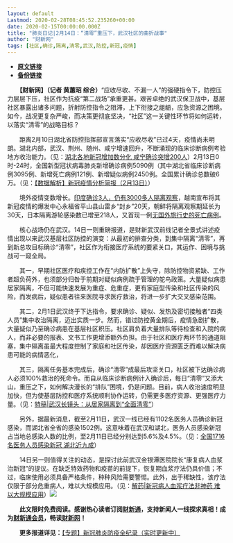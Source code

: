 ```yaml
---
layout: default
Lastmod: 2020-02-28T08:45:52.235260+00:00
date: 2020-02-15T00:00:00.000Z
title: "肺炎日记|2月14日：“清零”重压下，武汉社区的曲折战事"
author: "财新网"
tags: [社区,确诊,隔离,清零,武汉,防控,新冠,疫情]
---
```


* [**原文链接**](http://www.caixin.com/2020-02-15/101515685.html)
* [**备份链接**](http://archive.is/TPBkx)


　　**【财新网】（记者 黄蕙昭 综合）**“应收尽收、不漏一人”的强硬指令下，防控压力层层下压，社区作为抗疫“第二战场”承重更甚。艰苦卓绝的武汉保卫战中，基层社区暴露出诸多问题，折射防控指令之阻滞，上下衔接之龃龉，应急资源之困境。如今，战况更复杂严峻，而决策更彻底坚决，“社区”这一关键性环节将如何运转，以落实“清零”的战略目标？

　　距离2月10日湖北省防控指挥部宣言落实“应收尽收”已过4天，疫情尚未明朗。湖北内部，武汉、荆州、随州、咸宁增速回升，不断涌现的临床诊断病例考验地方收治能力。（见：[湖北各地新冠增加数分化 咸宁确诊突增200人](http://china.caixin.com/2020-02-14/101515417.html)）2月13日0时-24时，全国新型冠状病毒肺炎新增确诊病例5090例（其中湖北省临床诊断病例3095例、新增死亡病例121例、新增疑似病例2450例。全国累计确诊总数破6万。（见：[【数据解析】新冠疫情分析简报（2月13日）](http://database.caixin.com/2020-02-14/101515342.html)）

　　境外疫情变数增长。[印度确诊3人，仍有3000多人隔离观察](http://international.caixin.com/2020-02-14/101515430.html)，越南宣布将其新冠疫情的爆发中心永福省平山县山雷乡“封乡”20天，朝鲜将隔离观察期延长为30天，日本隔离游轮感染数已增至218人，又首现一例[无国外旅行史的死亡病例](http://international.caixin.com/2020-02-13/101515085.html)。

　　核心战场仍在武汉。14日一则重磅报道，是财新武汉前线记者全景式讲述疫情出现以来武汉基层社区防控的演变：从最初的排查分类，到集中隔离“清零”，再到新总攻目标确诊“清零”，社区作为衔接医疗系统的要紧关口，其运作、困境与挑战可一窥全局。

　　其一，早期社区医疗和疾控工作在“内防扩散”上失守，除防控物资紧缺、工作者超负荷外，也须部分归咎于前期对疑似病例疏于管理的鸵鸟政策。大量疑似病患居家隔离，不但可能快速发展为重症、危重症，更有家庭型传染和社区传染的风险，而发病后，疑似患者往来医院寻求医疗救治，将进一步扩大交叉感染范围。

　　其二，2月1日武汉终于下达指令，要求确诊、疑似、发热及密切接触者“四类人员”集中收治隔离，迈出实质一步。然而，错过防控黄金期后，疫情急剧扩散，大量疑似乃至确诊病患在基层社区积压。社区肩负着大量排队等待检查和入院的病人，而非必要的报表、文书工作更增添额外负担。由于社区和医疗两环节的通道阻塞，集中隔离虽最大程度控制了家庭和社区传染，却因医疗资源匮乏而难以解决病患可能的病情恶化，

　　其三，隔离任务基本完成后，确诊“清零”成最后攻坚关口，社区被下达确诊病人必须100%救治的死命令。而自从临床诊断病例计入确诊后，每日“清零”又添大山，重压之下，如何解决漫长的“排队”困境，仍是问题。目前，病人收治速度明显加快，但为使基层防控和医疗系统顺利协作运转，仍需更多医疗资源、更强医疗力量。（见：[特稿|武汉长镜头：从居家隔离到“全面清零”](http://www.caixin.com/2020-02-14/101515473.html)）

　　另外，据最新消息，截至2月11日，武汉一线已经有1102名医务人员确诊新冠感染，而湖北省全省的感染1502例。这意味着在武汉和湖北，医务人员感染新冠占当地总感染人数的比例，至2月11日已经分别达到5.6%及4.5%。（见：[全国1716名医务人员感染新冠 湖北近九成](http://www.caixin.com/2020-02-14/101515331.html)）

　　14日另一则值得关注的动态，是探讨此前武汉金银潭医院院长“康复病人血浆治新冠”的提议。在缺乏特效药物和疫苗的前提下，恢复期血浆疗法仍具价值；不过，临床使用必须具备严格条件，种种风险需要警惕。此外，出于稀缺性，该疗法仅限于部分危重病人，难以大规模应用。（见：[解药|新冠病人血浆疗法非神药 难以大规模应用](http://www.caixin.com/2020-02-14/101515367.html)）[![](/images/post/d02a42d9cb3dec9320e5f550278911c7.ico)](http://www.caixin.com/2020-02-15/101515685.html)

　　**此文限时免费阅读。感谢热心读者订阅[财新通](http://mall.caixin.com/mall/web/product/product.html?id=733&originReferrer=appfree&channelSource=appfree)，支持新闻人一线探求真相！成为[财新通会员](http://mall.caixin.com/mall/web/list/list.html?type=127&originReferrer=appfree&channelSource=appfree)，畅读[财新网](https://datayi.cn/1lnZaaidYRRn)！**

　　**更多报道详见：**[【专题】新冠肺炎防疫全纪录（实时更新中）](http://m.app.caixin.com/m_topic_detail/1473.html)

